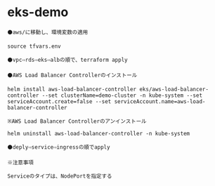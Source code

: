 # eks-demo

`⚫️aws/に移動し、環境変数の適用`

```
source tfvars.env
```

`⚫️vpc⇨rds⇨eks⇨albの順で、terraform apply`

`⚫️AWS Load Balancer Controllerのインストール`

```
helm install aws-load-balancer-controller eks/aws-load-balancer-controller --set clusterName=demo-cluster -n kube-system --set serviceAccount.create=false --set serviceAccount.name=aws-load-balancer-controller
```

`※AWS Load Balancer Controllerのアンインストール`

```
helm uninstall aws-load-balancer-controller -n kube-system
```

`⚫️deply⇨service⇨ingressの順でapply`

`※注意事項`

```
Serviceのタイプは、NodePortを指定する
```
